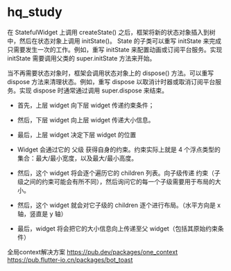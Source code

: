 # hq_study

在 StatefulWidget 上调用 createState() 之后，框架将新的状态对象插入到树中，然后在状态对象上调用 initState()。 State 的子类可以重写 initState 来完成只需要发生一次的工作。例如，重写 initState 来配置动画或订阅平台服务。实现 initState 需要调用父类的 super.initState 方法来开始。

当不再需要状态对象时，框架会调用状态对象上的 dispose() 方法。可以重写dispose 方法来清理状态。例如，重写 dispose 以取消计时器或取消订阅平台服务。实现 dispose 时通常通过调用 super.dispose 来结束。


* 首先，上层 widget 向下层 widget 传递约束条件；
* 然后，下层 widget 向上层 widget 传递大小信息。
* 最后，上层 widget 决定下层 widget 的位置


* Widget 会通过它的 父级 获得自身的约束。约束实际上就是 4 个浮点类型的集合：最大/最小宽度，以及最大/最小高度。

* 然后，这个 widget 将会逐个遍历它的 children 列表。向子级传递 约束（子级之间的约束可能会有所不同），然后询问它的每一个子级需要用于布局的大小。

* 然后，这个 widget 就会对它子级的 children 逐个进行布局。（水平方向是 x 轴，竖直是 y 轴）

* 最后，widget 将会把它的大小信息向上传递至父 widget（包括其原始约束条件）

全局context解决方案
https://pub.dev/packages/one_context
https://pub.flutter-io.cn/packages/bot_toast